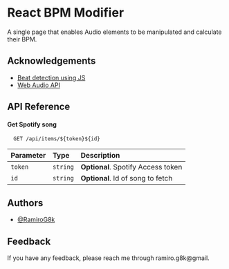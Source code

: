 
# React BPM Modifier

A single page that enables Audio elements to be manipulated and calculate their BPM.


## Acknowledgements

 - [Beat detection using JS](http://joesul.li/van/beat-detection-using-web-audio)
 - [Web Audio API](https://developer.mozilla.org/en-US/docs/Web/API/Web_Audio_API)

  
## API Reference

#### Get Spotify song

```http
  GET /api/items/${token}${id}
```

| Parameter | Type     | Description                       |
| :-------- | :------- | :-------------------------------- |
| `token`   | `string` | **Optional**. Spotify Access token|
| `id`      | `string` | **Optional**. Id of song to fetch |


  
## Authors

- [@RamiroG8k](https://github.com/RamiroG8k)

  
## Feedback

If you have any feedback, please reach me through ramiro.g8k@gmail.

